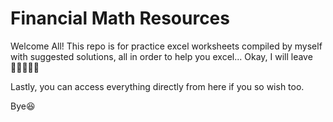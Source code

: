 # Financial Math Resources

Welcome All! This repo is for practice excel worksheets compiled by myself with suggested solutions, all in order to help you excel...
Okay, I will leave 🚶🏾‍♂️‍➡️😅

Lastly, you can access everything directly from here if you so wish too.

Bye😆
